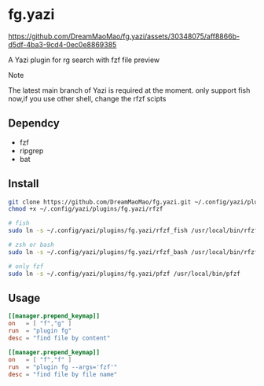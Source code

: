 # fg.yazi



https://github.com/DreamMaoMao/fg.yazi/assets/30348075/aff8866b-d5df-4ba3-9cd4-0ec0e8869385



A Yazi plugin for rg search with fzf file preview

> [!NOTE]
> The latest main branch of Yazi is required at the moment.
> only support fish now,if you use other shell, change the rfzf scipts

## Dependcy
- fzf
- ripgrep
- bat

## Install

```bash
git clone https://github.com/DreamMaoMao/fg.yazi.git ~/.config/yazi/plugins/fg.yazi
chmod +x ~/.config/yazi/plugins/fg.yazi/rfzf

# fish
sudo ln -s ~/.config/yazi/plugins/fg.yazi/rfzf_fish /usr/local/bin/rfzf

# zsh or bash
sudo ln -s ~/.config/yazi/plugins/fg.yazi/rfzf_bash /usr/local/bin/rfzf

# only fzf
sudo ln -s ~/.config/yazi/plugins/fg.yazi/pfzf /usr/local/bin/pfzf

```

## Usage

```toml
[[manager.prepend_keymap]]
on   = [ "f","g" ]
run  = "plugin fg"
desc = "find file by content"
```

```toml
[[manager.prepend_keymap]]
on   = [ "f","f" ]
run  = "plugin fg --args='fzf'"
desc = "find file by file name"
```

